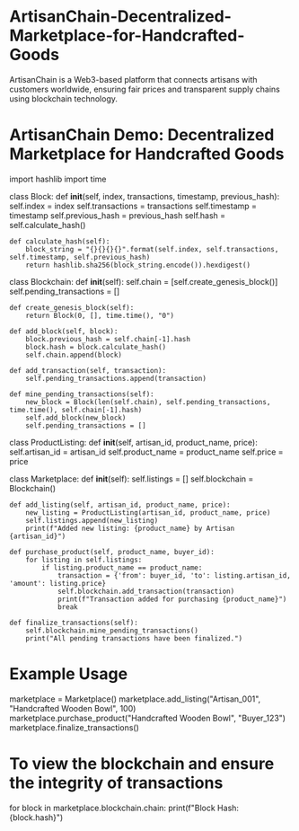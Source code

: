 # ArtisanChain-Decentralized-Marketplace-for-Handcrafted-Goods
ArtisanChain is a Web3-based platform that connects artisans with customers worldwide, ensuring fair prices and transparent supply chains using blockchain technology.
# ArtisanChain Demo: Decentralized Marketplace for Handcrafted Goods

import hashlib
import time

class Block:
    def __init__(self, index, transactions, timestamp, previous_hash):
        self.index = index
        self.transactions = transactions
        self.timestamp = timestamp
        self.previous_hash = previous_hash
        self.hash = self.calculate_hash()

    def calculate_hash(self):
        block_string = "{}{}{}{}".format(self.index, self.transactions, self.timestamp, self.previous_hash)
        return hashlib.sha256(block_string.encode()).hexdigest()

class Blockchain:
    def __init__(self):
        self.chain = [self.create_genesis_block()]
        self.pending_transactions = []

    def create_genesis_block(self):
        return Block(0, [], time.time(), "0")

    def add_block(self, block):
        block.previous_hash = self.chain[-1].hash
        block.hash = block.calculate_hash()
        self.chain.append(block)

    def add_transaction(self, transaction):
        self.pending_transactions.append(transaction)

    def mine_pending_transactions(self):
        new_block = Block(len(self.chain), self.pending_transactions, time.time(), self.chain[-1].hash)
        self.add_block(new_block)
        self.pending_transactions = []

class ProductListing:
    def __init__(self, artisan_id, product_name, price):
        self.artisan_id = artisan_id
        self.product_name = product_name
        self.price = price

class Marketplace:
    def __init__(self):
        self.listings = []
        self.blockchain = Blockchain()

    def add_listing(self, artisan_id, product_name, price):
        new_listing = ProductListing(artisan_id, product_name, price)
        self.listings.append(new_listing)
        print(f"Added new listing: {product_name} by Artisan {artisan_id}")

    def purchase_product(self, product_name, buyer_id):
        for listing in self.listings:
            if listing.product_name == product_name:
                transaction = {'from': buyer_id, 'to': listing.artisan_id, 'amount': listing.price}
                self.blockchain.add_transaction(transaction)
                print(f"Transaction added for purchasing {product_name}")
                break

    def finalize_transactions(self):
        self.blockchain.mine_pending_transactions()
        print("All pending transactions have been finalized.")

# Example Usage
marketplace = Marketplace()
marketplace.add_listing("Artisan_001", "Handcrafted Wooden Bowl", 100)
marketplace.purchase_product("Handcrafted Wooden Bowl", "Buyer_123")
marketplace.finalize_transactions()

# To view the blockchain and ensure the integrity of transactions
for block in marketplace.blockchain.chain:
    print(f"Block Hash: {block.hash}")
